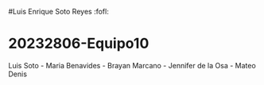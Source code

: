 #Luis Enrique Soto Reyes
:fofl:


# 20232806-Equipo10

Luis  Soto - Maria Benavides - Brayan Marcano - Jennifer de la Osa - Mateo Denis

